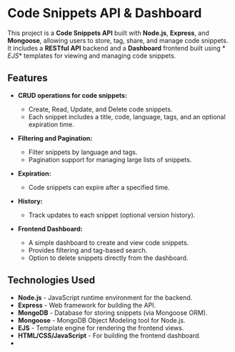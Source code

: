 # Code Snippets API & Dashboard

This project is a **Code Snippets API** built with **Node.js**, **Express**, and **Mongoose**, allowing users to store,
tag, share, and manage code snippets. It includes a **RESTful API** backend and a **Dashboard** frontend built using *
*EJS** templates for viewing and managing code snippets.

## Features

- **CRUD operations for code snippets:**
    - Create, Read, Update, and Delete code snippets.
    - Each snippet includes a title, code, language, tags, and an optional expiration time.

- **Filtering and Pagination:**
    - Filter snippets by language and tags.
    - Pagination support for managing large lists of snippets.

- **Expiration:**
    - Code snippets can expire after a specified time.

- **History:**
    - Track updates to each snippet (optional version history).

- **Frontend Dashboard:**
    - A simple dashboard to create and view code snippets.
    - Provides filtering and tag-based search.
    - Option to delete snippets directly from the dashboard.

## Technologies Used

- **Node.js** - JavaScript runtime environment for the backend.
- **Express** - Web framework for building the API.
- **MongoDB** - Database for storing snippets (via Mongoose ORM).
- **Mongoose** - MongoDB Object Modeling tool for Node.js.
- **EJS** - Template engine for rendering the frontend views.
- **HTML/CSS/JavaScript** - For building the frontend dashboard.
- 